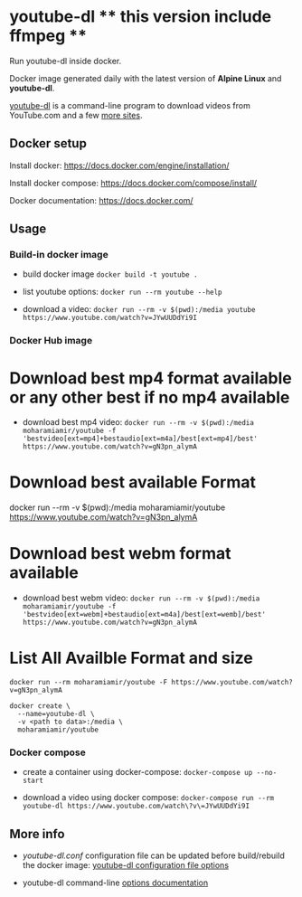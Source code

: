 # youtube-dl ** this version include ffmpeg **


Run youtube-dl inside docker.

Docker image generated daily with the latest version of **Alpine Linux** and **youtube-dl**.

[youtube-dl](http://rg3.github.io/youtube-dl/) is a command-line program to download videos from YouTube.com and a few [more sites](http://rg3.github.io/youtube-dl/supportedsites.html).

## Docker setup

Install docker: https://docs.docker.com/engine/installation/

Install docker compose: https://docs.docker.com/compose/install/

Docker documentation: https://docs.docker.com/

## Usage

### Build-in docker image

- build docker image `docker build -t youtube .`

- list youtube options: `docker run --rm youtube --help`

- download a video: `docker run --rm -v $(pwd):/media youtube https://www.youtube.com/watch?v=JYwUUDdYi9I`




### Docker Hub image

# Download best mp4 format available or any other best if no mp4 available

- download best mp4 video: `docker run --rm -v $(pwd):/media moharamiamir/youtube -f 'bestvideo[ext=mp4]+bestaudio[ext=m4a]/best[ext=mp4]/best' https://www.youtube.com/watch?v=gN3pn_alymA`

# Download best available Format
docker run --rm -v $(pwd):/media moharamiamir/youtube https://www.youtube.com/watch?v=gN3pn_alymA

# Download best webm format available
- download best webm video: `docker run --rm -v $(pwd):/media moharamiamir/youtube -f 'bestvideo[ext=webm]+bestaudio[ext=m4a]/best[ext=wemb]/best' https://www.youtube.com/watch?v=gN3pn_alymA`

# List All Availble Format and size 
`docker run --rm moharamiamir/youtube -F https://www.youtube.com/watch?v=gN3pn_alymA`

```
docker create \
  --name=youtube-dl \
  -v <path to data>:/media \
  moharamiamir/youtube
```

### Docker compose

- create a container using docker-compose: `docker-compose up --no-start`

- download a video using docker compose: `docker-compose run --rm youtube-dl https://www.youtube.com/watch\?v\=JYwUUDdYi9I`

## More info

- _youtube-dl.conf_ configuration file can be updated before build/rebuild the docker image: [youtube-dl configuration file options](https://github.com/rg3/youtube-dl#configuration)

- youtube-dl command-line [options documentation](https://github.com/rg3/youtube-dl#options)
